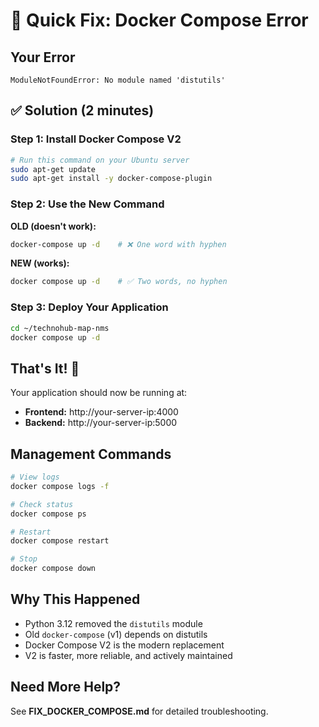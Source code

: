# 🚨 Quick Fix: Docker Compose Error

## Your Error
```
ModuleNotFoundError: No module named 'distutils'
```

## ✅ Solution (2 minutes)

### Step 1: Install Docker Compose V2

```bash
# Run this command on your Ubuntu server
sudo apt-get update
sudo apt-get install -y docker-compose-plugin
```

### Step 2: Use the New Command

**OLD (doesn't work):**
```bash
docker-compose up -d    # ❌ One word with hyphen
```

**NEW (works):**
```bash
docker compose up -d    # ✅ Two words, no hyphen
```

### Step 3: Deploy Your Application

```bash
cd ~/technohub-map-nms
docker compose up -d
```

## That's It! 🎉

Your application should now be running at:
- **Frontend:** http://your-server-ip:4000
- **Backend:** http://your-server-ip:5000

## Management Commands

```bash
# View logs
docker compose logs -f

# Check status
docker compose ps

# Restart
docker compose restart

# Stop
docker compose down
```

## Why This Happened

- Python 3.12 removed the `distutils` module
- Old `docker-compose` (v1) depends on distutils
- Docker Compose V2 is the modern replacement
- V2 is faster, more reliable, and actively maintained

## Need More Help?

See **FIX_DOCKER_COMPOSE.md** for detailed troubleshooting.

